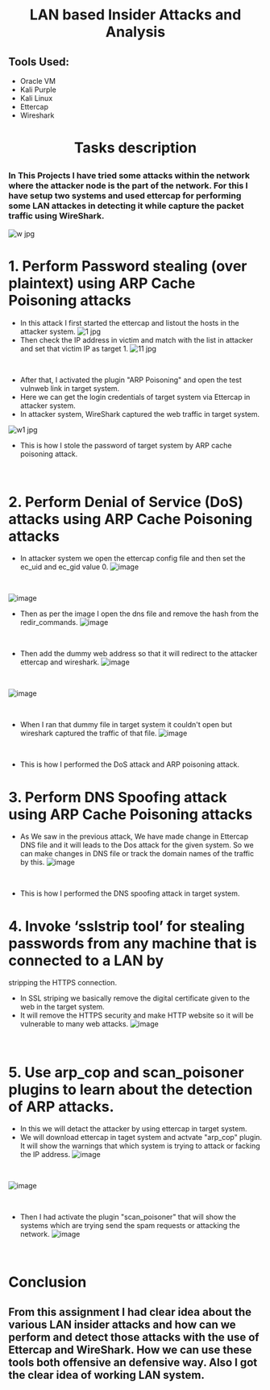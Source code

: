 # <p align="center"> LAN based Insider Attacks and Analysis </p>
## Tools Used:
- Oracle VM
- Kali Purple
- Kali Linux
- Ettercap  
- Wireshark

# <p align="center"> Tasks description </p>
### In This Projects I have tried some attacks within the network where the attacker node is the part of the network. For this I have setup two systems and used ettercap for performing some LAN attackes in detecting it while capture the packet traffic using WireShark.
![w jpg](https://user-images.githubusercontent.com/67452535/228026749-f9485da9-823a-4544-91ee-980df103aac5.png)


# 1. Perform Password stealing (over plaintext) using ARP Cache Poisoning attacks
- In this attack I first started the ettercap and listout the hosts in the attacker system.
          ![1 jpg](https://user-images.githubusercontent.com/67452535/228023569-c95fda76-5559-44b3-92ca-c8d03f760022.png)
          <br/>
- Then check the IP address in victim and match with the list in attacker and set that victim IP as target 1.
![11 jpg](https://user-images.githubusercontent.com/67452535/228024577-795c4711-5284-420d-902a-0bd8fc3f14df.png)
<br/>

- After that, I activated the plugin "ARP Poisoning" and open the test vulnweb link in target system.
- Here we can get the login credentials of target system via Ettercap in attacker system.
- In attacker system, WireShark captured the web traffic in target system.

![w1 jpg](https://user-images.githubusercontent.com/67452535/228026297-f6ffa1e7-c4c8-4ba9-a72d-fd8fc1ad5cb1.png)
<br/>
- This is how I stole the password of target system by ARP cache poisoning attack.

<br/>

# 2. Perform Denial of Service (DoS) attacks using ARP Cache Poisoning attacks
- In attacker system we open the ettercap config file and then set the ec_uid and ec_gid value 0.
![image](https://user-images.githubusercontent.com/67452535/228027651-2753264e-3e11-41db-9814-5887a908a4e2.png)
<br/>

![image](https://user-images.githubusercontent.com/67452535/228027765-2b914e5f-4650-4acf-8342-9db065d93605.png)
<br/>

- Then as per the image I open the dns file and remove the hash from the redir_commands.
![image](https://user-images.githubusercontent.com/67452535/228028049-fe4c09c6-10d7-4485-811f-1d029021be7a.png)
<br/>

- Then add the dummy web address so that it will redirect to the attacker ettercap and wireshark.
![image](https://user-images.githubusercontent.com/67452535/228028496-1e0a3580-13aa-497a-ad0e-5e791cdc1601.png)

<br/>

![image](https://user-images.githubusercontent.com/67452535/228028568-2aca5e7c-85bc-4012-bfb8-11e172cdc2bd.png)

<br/>

- When I ran that dummy file in target system it couldn't open but wireshark captured the traffic of that file.
![image](https://user-images.githubusercontent.com/67452535/228028996-919b7331-8710-4b2e-b59b-6139c2afa8b0.png)

<br/>

- This is how I performed the DoS attack and ARP poisoning attack.

# 3. Perform DNS Spoofing attack using ARP Cache Poisoning attacks
- As We saw in the previous attack, We have made change in Ettercap DNS file and it will leads to the Dos attack for the given system. So we can make changes in DNS file or track the domain names of the traffic by this.
![image](https://user-images.githubusercontent.com/67452535/228031417-70cb1bbf-9284-4e29-a963-c0e572afb90f.png)

<br/>

- This is how I performed the DNS spoofing attack in target system.

# 4. Invoke ‘sslstrip tool’ for stealing passwords from any machine that is connected to a LAN by 
stripping the HTTPS connection.
- In SSL striping we basically remove the digital certificate given to the web in the target system.
- It will remove the HTTPS security and make HTTP website so it will be vulnerable to many web attacks.
![image](https://user-images.githubusercontent.com/67452535/228033017-d37da1ed-b245-461a-97a1-39d6818512b6.png)

<br/>

# 5. Use arp_cop and scan_poisoner plugins to learn about the detection of ARP attacks.
- In this we will detact the attacker by using ettercap in target system. 
- We will download ettercap in taget system and actvate "arp_cop" plugin. It will show the warnings that which system is trying to attack or facking the IP address.
![image](https://user-images.githubusercontent.com/67452535/228033701-ff7268d6-e748-4aaf-b91b-8e03ea03841e.png)

<br/>

![image](https://user-images.githubusercontent.com/67452535/228033863-19574bfd-989f-4379-9b9b-eba83d35969f.png)

<br/>

- Then I had activate the plugin "scan_poisoner" that will show the systems which are trying send the spam requests or attacking the network.
![image](https://user-images.githubusercontent.com/67452535/228034553-683bba56-aa47-4b8f-aa20-6cd9b36cfe35.png)

<br/>

# Conclusion
## From this assignment I had clear idea about the various LAN insider attacks and how can we perform and detect those attacks with the use of Ettercap and WireShark. How we can use these tools both offensive an defensive way. Also I got the clear idea of working LAN system.
